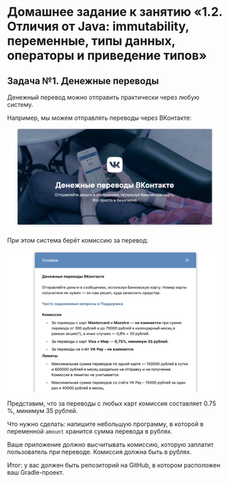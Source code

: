 # Домашнее задание к занятию «1.2. Отличия от Java: immutability, переменные, типы данных, операторы и приведение типов»

## Задача №1. Денежные переводы

Денежный перевод можно отправить практически через любую систему.

Например, мы можем отправлять переводы через ВКонтакте:

![](pic/vk-pay.png)

При этом система берёт комиссию за перевод:

![](pic/vk-commission.png)

Представим, что за переводы с любых карт комиссия составляет 0.75 %, минимум 35 рублей.

Что нужно сделать: напишите небольшую программу, в которой в переменной `amount` хранится сумма перевода в рублях.

Ваше приложение должно высчитывать комиссию, которую заплатит пользователь при переводе. Комиссия должна быть в рублях.

Итог: у вас должен быть репозиторий на GitHub, в котором расположен ваш Gradle-проект.